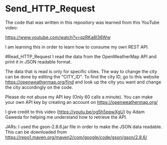 # Send_HTTP_Request

The code that was written in this repository was learned from this YouTube video: 

https://www.youtube.com/watch?v=qzRKa8I36Ww

I am learning this in order to learn how to consume my own REST API.


#Read_HTTP_Request
I read the data from the OpenWeatherMap API and print it in JSON readable format.

The data that is read is only for specific cities. The way to change the city can be done by editing the "CITY_ID". To find the city ID, go to this website https://openweathermap.org/find and look up the city you want and change the city accordingly on the code.

Please do not abuse my API key (Only 60 calls a minute). You can make your own API key by creating an account on https://openweathermap.org/

I give credit to this video (https://youtu.be/og5h5ppwXgU) by Adam Gaweda for helping me understand how to retrieve the API.

JARs: I used the gson-2.8.6.jar file in order to make the JSON data readable. This can be downloaded from https://repo1.maven.org/maven2/com/google/code/gson/gson/2.8.6/
